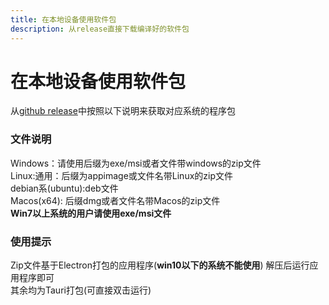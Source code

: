 ```yaml
---
title: 在本地设备使用软件包
description: 从release直接下载编译好的软件包
---
```


# 在本地设备使用软件包

从[github release](https://github.com/cyanial/genshin-impact-picker/releases/latest)中按照以下说明来获取对应系统的程序包

### 文件说明

Windows：请使用后缀为exe/msi或者文件带windows的zip文件\
Linux:通用：后缀为appimage或文件名带Linux的zip文件\
debian系(ubuntu):deb文件\
Macos(x64): 后缀dmg或者文件名带Macos的zip文件\
**Win7以上系统的用户请使用exe/msi文件**

### 使用提示

Zip文件基于Electron打包的应用程序(**win10以下的系统不能使用**) 解压后运行应用程序即可\
其余均为Tauri打包(可直接双击运行)
